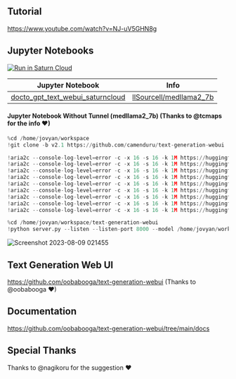 ## Tutorial
https://www.youtube.com/watch?v=NJ-uV5GHN8g <br />

## Jupyter Notebooks
[![Run in Saturn Cloud](https://saturncloud.io/images/embed/run-in-saturn-cloud.svg)](https://app.community.saturnenterprise.io/dash/o/community/resources?templateId=582c3235bbfc4140b1decea53fbbaf15)

| Jupyter Notebook | Info
| --- | --- |
[docto_gpt_text_webui_saturncloud](docto_gpt_text_webui_saturncloud.md) | [llSourcell/medllama2_7b](https://huggingface.co/llSourcell/medllama2_7b)

#### Jupyter Notebook Without Tunnel (medllama2_7b) (Thanks to @tcmaps for the info ❤)
```py
%cd /home/jovyan/workspace
!git clone -b v2.1 https://github.com/camenduru/text-generation-webui

!aria2c --console-log-level=error -c -x 16 -s 16 -k 1M https://huggingface.co/4bit/medllama2_7b_s/resolve/main/model-00001-of-00002.safetensors -d /home/jovyan/workspace/text-generation-webui/models/medllama2_7b -o model-00001-of-00002.safetensors
!aria2c --console-log-level=error -c -x 16 -s 16 -k 1M https://huggingface.co/4bit/medllama2_7b_s/resolve/main/model-00002-of-00002.safetensors -d /home/jovyan/workspace/text-generation-webui/models/medllama2_7b -o model-00002-of-00002.safetensors
!aria2c --console-log-level=error -c -x 16 -s 16 -k 1M https://huggingface.co/4bit/medllama2_7b_s/raw/main/model.safetensors.index.json -d /home/jovyan/workspace/text-generation-webui/models/medllama2_7b -o model.safetensors.index.json
!aria2c --console-log-level=error -c -x 16 -s 16 -k 1M https://huggingface.co/4bit/medllama2_7b_s/raw/main/special_tokens_map.json -d /home/jovyan/workspace/text-generation-webui/models/medllama2_7b -o special_tokens_map.json
!aria2c --console-log-level=error -c -x 16 -s 16 -k 1M https://huggingface.co/4bit/medllama2_7b_s/raw/main/tokenizer.json -d /home/jovyan/workspace/text-generation-webui/models/medllama2_7b -o tokenizer.json
!aria2c --console-log-level=error -c -x 16 -s 16 -k 1M https://huggingface.co/4bit/medllama2_7b_s/raw/main/tokenizer_config.json -d /home/jovyan/workspace/text-generation-webui/models/medllama2_7b -o tokenizer_config.json
!aria2c --console-log-level=error -c -x 16 -s 16 -k 1M https://huggingface.co/4bit/medllama2_7b_s/raw/main/config.json -d /home/jovyan/workspace/text-generation-webui/models/medllama2_7b -o config.json
!aria2c --console-log-level=error -c -x 16 -s 16 -k 1M https://huggingface.co/4bit/medllama2_7b_s/raw/main/generation_config.json -d /home/jovyan/workspace/text-generation-webui/models/medllama2_7b -o generation_config.json
!aria2c --console-log-level=error -c -x 16 -s 16 -k 1M https://huggingface.co/4bit/medllama2_7b_s/resolve/main/tokenizer.model -d /home/jovyan/workspace/text-generation-webui/models/medllama2_7b -o tokenizer.model

%cd /home/jovyan/workspace/text-generation-webui
!python server.py --listen --listen-port 8000 --model /home/jovyan/workspace/text-generation-webui/models/medllama2_7b
```

![Screenshot 2023-08-09 021455](https://github.com/camenduru/stable-diffusion-webui-saturncloud/assets/54370274/10e001b9-397c-45b6-851d-b4dc67612ee9)

## Text Generation Web UI
https://github.com/oobabooga/text-generation-webui (Thanks to @oobabooga ❤)

## Documentation
https://github.com/oobabooga/text-generation-webui/tree/main/docs

## Special Thanks
Thanks to @nagikoru for the suggestion ❤
